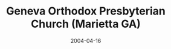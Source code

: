 ---
date: &id001 2004-04-16
end_date: null
location:
  address: 4101 Sandy Plains Road
  city: Marietta
  state: GA
minister:
- end: 2004-04-16
  name: John Fesko
  start: 1998-10-02
  type: Evangelist
- end: 2009-01-01
  name: John Fesko
  start: 2004-04-16
  type: Pastor
- end: null
  name: Matthew Holst
  start: 2010-01-01
  type: Pastor
ministers:
- John Fesko
- John Fesko
- Matthew Holst
name: Geneva Orthodox Presbyterian Church
names:
- end: 2004-04-16
  name: Geneva Orthodox Presbyterian Chapel
  start: 1998-10-02
- end: null
  name: Geneva Orthodox Presbyterian Church
  start: 2004-04-16
origination_date: *id001
raw_data: 'GA Marietta

  Geneva Orthodox Presbyterian Chapel  (October 2, 1998-April 16, 2004)

  Geneva Orthodox Presbyterian Church  (April 16, 2004- )

  Meeting at Hope Presbyterian Church, 4101 Sandy Plains Road

  Evangelist: John Fesko, 1998-2004

  Pastors: John Fesko, 2004-9

  Matthew Holst, 2010-

  '
received_from: null
states:
- GA
status:
  active: true
  end_date: null
  reason: null
  received_from: null
  withdrawal_to: null
title: Geneva Orthodox Presbyterian Church (Marietta GA)
year_established:
- 2004

---